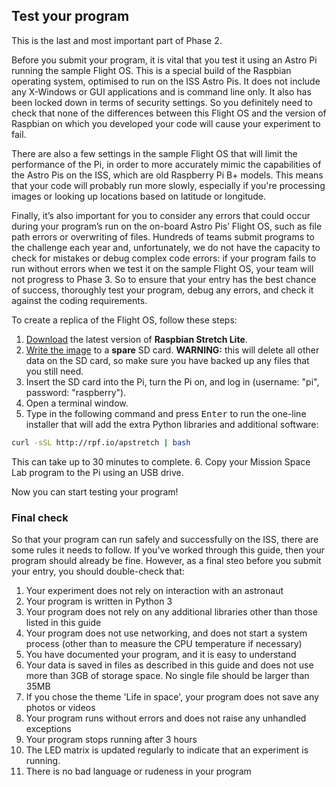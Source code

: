 ## Test your program

This is the last and most important part of Phase 2.

Before you submit your program, it is vital that you test it using an Astro Pi running the sample Flight OS. This is a special build of the Raspbian operating system, optimised to run on the ISS Astro Pis. It does not include any X-Windows or GUI applications and is command line only. It also has been locked down in terms of security settings. So you definitely need to check that none of the differences between this Flight OS and the version of Raspbian on which you developed your code will cause your experiment to fail.

There are also a few settings in the sample Flight OS that will limit the performance of the Pi, in order to more accurately mimic the capabilities of the Astro Pis on the ISS, which are old Raspberry Pi B+ models. This means that your code will probably run more slowly, especially if you're processing images or looking up locations based on latitude or longitude.

Finally, it’s also important for you to consider any errors that could occur during your program’s run on the on-board Astro Pis’ Flight OS, such as file path errors or overwriting of files. Hundreds of teams submit programs to the challenge each year and, unfortunately, we do not have the capacity to check for mistakes or debug complex code errors: if your program fails to run without errors when we test it on the sample Flight OS, your team will not progress to Phase 3. So to ensure that your entry has the best chance of success, thoroughly test your program, debug any errors, and check it against the coding requirements.

To create a replica of the Flight OS, follow these steps:

1. [Download](https://www.raspberrypi.org/downloads/raspbian/) the latest version of **Raspbian Stretch Lite**.
2. [Write the image](https://www.raspberrypi.org/documentation/installation/installing-images/) to a **spare** SD card. **WARNING:** this will delete all other data on the SD card, so make sure you have backed up any files that you still need.
3. Insert the SD card into the Pi, turn the Pi on, and log in (username: "pi", password: "raspberry").
4. Open a terminal window.
5. Type in the following command and press <kbd>Enter</kbd> to run the one-line installer that will add the extra Python libraries and additional software:
```bash
curl -sSL http://rpf.io/apstretch | bash
```
This can take up to 30 minutes to complete.
6. Copy your Mission Space Lab program to the Pi using an USB drive.

Now you can start testing your program!

### Final check

So that your program can run safely and successfully on the ISS, there are some rules it needs to follow. If you've worked through this guide, then your program should already be fine. However, as a final steo before you submit your entry, you should double-check that:

1. Your experiment does not rely on interaction with an astronaut
1. Your program is written in Python 3
1. Your program does not rely on any additional libraries other than those listed in this guide
1. Your program  does not use networking, and does not start a system process (other than to measure the CPU temperature if necessary)
1. You have documented your program, and it is easy to understand
1. Your data is saved in files as described in this guide and does not use more than 3GB of storage space. No single file should be larger than 35MB
1. If you chose the theme 'Life in space', your program does not save any photos or videos
1. Your program runs without errors and does not raise any unhandled exceptions
1. Your program stops running after 3 hours
1. The LED matrix is updated regularly to indicate that an experiment is running.
1. There is no bad language or rudeness in your program
